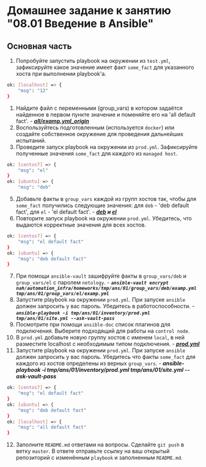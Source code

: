 # Домашнее задание к занятию "08.01 Введение в Ansible"

## Основная часть
1. Попробуйте запустить playbook на окружении из `test.yml`, зафиксируйте какое значение имеет факт `some_fact` для указанного хоста при выполнении playbook'a.

```bash
ok: [localhost] => {
    "msg": "12"
}
```

1. Найдите файл с переменными (group_vars) в котором задаётся найденное в первом пункте значение и поменяйте его на 'all default fact'. - _**[all/examp.yml_origin](https://github.com/Wollfik/devops-netology/blob/main/automation_infra/homeworks/tmp/ans%20/01/group_vars/all/examp.yml_origin)**_
2. Воспользуйтесь подготовленным (используется `docker`) или создайте собственное окружение для проведения дальнейших испытаний.
3. Проведите запуск playbook на окружении из `prod.yml`. Зафиксируйте полученные значения `some_fact` для каждого из `managed host`.

```bash
ok: [centos7] => {
    "msg": "el"
}
ok: [ubuntu] => {
    "msg": "deb"
```

5. Добавьте факты в `group_vars` каждой из групп хостов так, чтобы для `some_fact` получились следующие значения: для `deb` - 'deb default fact', для `el` - 'el default fact'. - _**[deb](/automation_infra/homeworks/tmp/ans/01/group_vars/deb/examp.yml) и [el](/automation_infra/homeworks/tmp/ans/01/group_vars/el/examp.yml)**_
6. Повторите запуск playbook на окружении `prod.yml`. Убедитесь, что выдаются корректные значения для всех хостов.

```bash
ok: [centos7] => {
    "msg": "el default fact"
}
ok: [ubuntu] => {
    "msg": "deb default fact"
}
```

7. При помощи `ansible-vault` зашифруйте факты в `group_vars/deb` и `group_vars/el` с паролем `netology`. - _**`ansible-vault encrypt nah/automation_infra/homeworks/tmp/ans/01/group_vars/deb/examp.yml tmp/ans/01/group_vars/el/examp.yml`**_
8. Запустите playbook на окружении `prod.yml`. При запуске `ansible` должен запросить у вас пароль. Убедитесь в работоспособности. - _**`ansible-playbook -i tmp/ans/01/inventory/prod.yml tmp/ans/01/site.yml --ask-vault-pass`**_
9.  Посмотрите при помощи `ansible-doc` список плагинов для подключения. Выберите подходящий для работы на `control node`.
10.  В `prod.yml` добавьте новую группу хостов с именем  `local`, в ней разместите localhost с необходимым типом подключения. - _**[prod.yml](/automation_infra/homeworks/tmp/ans/01/inventory/prod.yml)**_
11.  Запустите playbook на окружении `prod.yml`. При запуске `ansible` должен запросить у вас пароль. Убедитесь что факты `some_fact` для каждого из хостов определены из верных `group_vars`. - _**ansible-playbook -i tmp/ans/01/inventory/prod.yml tmp/ans/01/site.yml --ask-vault-pass**_

```bash
ok: [centos7] => {
    "msg": "el default fact"
}
ok: [ubuntu] => {
    "msg": "deb default fact"
}
ok: [localhost] => {
    "msg": "all default fact"
}
```

12.  Заполните `README.md` ответами на вопросы. Сделайте `git push` в ветку `master`. В ответе отправьте ссылку на ваш открытый репозиторий с изменённым `playbook` и заполненным `README.md`.

